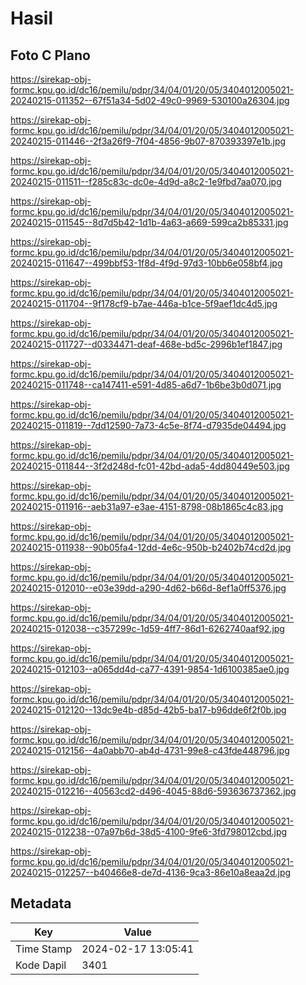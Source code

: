 # Hasil

## Foto C Plano

https://sirekap-obj-formc.kpu.go.id/dc16/pemilu/pdpr/34/04/01/20/05/3404012005021-20240215-011352--67f51a34-5d02-49c0-9969-530100a26304.jpg

https://sirekap-obj-formc.kpu.go.id/dc16/pemilu/pdpr/34/04/01/20/05/3404012005021-20240215-011446--2f3a26f9-7f04-4856-9b07-870393397e1b.jpg

https://sirekap-obj-formc.kpu.go.id/dc16/pemilu/pdpr/34/04/01/20/05/3404012005021-20240215-011511--f285c83c-dc0e-4d9d-a8c2-1e9fbd7aa070.jpg

https://sirekap-obj-formc.kpu.go.id/dc16/pemilu/pdpr/34/04/01/20/05/3404012005021-20240215-011545--8d7d5b42-1d1b-4a63-a669-599ca2b85331.jpg

https://sirekap-obj-formc.kpu.go.id/dc16/pemilu/pdpr/34/04/01/20/05/3404012005021-20240215-011647--499bbf53-1f8d-4f9d-97d3-10bb6e058bf4.jpg

https://sirekap-obj-formc.kpu.go.id/dc16/pemilu/pdpr/34/04/01/20/05/3404012005021-20240215-011704--9f178cf9-b7ae-446a-b1ce-5f9aef1dc4d5.jpg

https://sirekap-obj-formc.kpu.go.id/dc16/pemilu/pdpr/34/04/01/20/05/3404012005021-20240215-011727--d0334471-deaf-468e-bd5c-2996b1ef1847.jpg

https://sirekap-obj-formc.kpu.go.id/dc16/pemilu/pdpr/34/04/01/20/05/3404012005021-20240215-011748--ca147411-e591-4d85-a6d7-1b6be3b0d071.jpg

https://sirekap-obj-formc.kpu.go.id/dc16/pemilu/pdpr/34/04/01/20/05/3404012005021-20240215-011819--7dd12590-7a73-4c5e-8f74-d7935de04494.jpg

https://sirekap-obj-formc.kpu.go.id/dc16/pemilu/pdpr/34/04/01/20/05/3404012005021-20240215-011844--3f2d248d-fc01-42bd-ada5-4dd80449e503.jpg

https://sirekap-obj-formc.kpu.go.id/dc16/pemilu/pdpr/34/04/01/20/05/3404012005021-20240215-011916--aeb31a97-e3ae-4151-8798-08b1865c4c83.jpg

https://sirekap-obj-formc.kpu.go.id/dc16/pemilu/pdpr/34/04/01/20/05/3404012005021-20240215-011938--90b05fa4-12dd-4e6c-950b-b2402b74cd2d.jpg

https://sirekap-obj-formc.kpu.go.id/dc16/pemilu/pdpr/34/04/01/20/05/3404012005021-20240215-012010--e03e39dd-a290-4d62-b66d-8ef1a0ff5376.jpg

https://sirekap-obj-formc.kpu.go.id/dc16/pemilu/pdpr/34/04/01/20/05/3404012005021-20240215-012038--c357299c-1d59-4ff7-86d1-6262740aaf92.jpg

https://sirekap-obj-formc.kpu.go.id/dc16/pemilu/pdpr/34/04/01/20/05/3404012005021-20240215-012103--a065dd4d-ca77-4391-9854-1d6100385ae0.jpg

https://sirekap-obj-formc.kpu.go.id/dc16/pemilu/pdpr/34/04/01/20/05/3404012005021-20240215-012120--13dc9e4b-d85d-42b5-ba17-b96dde6f2f0b.jpg

https://sirekap-obj-formc.kpu.go.id/dc16/pemilu/pdpr/34/04/01/20/05/3404012005021-20240215-012156--4a0abb70-ab4d-4731-99e8-c43fde448796.jpg

https://sirekap-obj-formc.kpu.go.id/dc16/pemilu/pdpr/34/04/01/20/05/3404012005021-20240215-012216--40563cd2-d496-4045-88d6-593636737362.jpg

https://sirekap-obj-formc.kpu.go.id/dc16/pemilu/pdpr/34/04/01/20/05/3404012005021-20240215-012238--07a97b6d-38d5-4100-9fe6-3fd798012cbd.jpg

https://sirekap-obj-formc.kpu.go.id/dc16/pemilu/pdpr/34/04/01/20/05/3404012005021-20240215-012257--b40466e8-de7d-4136-9ca3-86e10a8eaa2d.jpg


## Metadata

| Key        | Value               |
| ---------- | ------------------- |
| Time Stamp | 2024-02-17 13:05:41 |
| Kode Dapil | 3401                |



